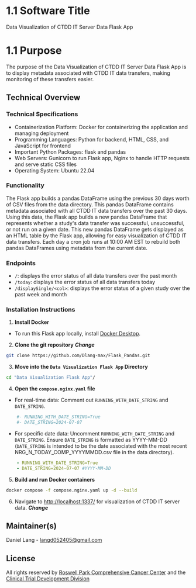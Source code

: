 # 1.1 Software Title
Data Visualization of CTDD IT Server Data Flask App

# 1.1 Purpose
The purpose of the Data Visualization of CTDD IT Server Data Flask App is to display metadata associated with CTDD IT data transfers, making monitoring of these transfers easier.  

## Technical Overview

### Technical Specifications
+ Containerization Platform: Docker for containerizing the application and managing deployment
+ Programming Languages: Python for backend, HTML, CSS, and JavaScript for frontend
+ Important Python Packages: flask and pandas
+ Web Servers: Gunicorn to run Flask app, Nginx to handle HTTP requests and serve static CSS files
+ Operating System: Ubuntu 22.04

### Functionality
The Flask app builds a pandas DataFrame using the previous 30 days worth of CSV files from the data directory. This pandas DataFrame contains metadata associated with all CTDD IT data transfers over the past 30 days. Using this data, the Flask app builds a new pandas DataFrame that represents whether a study's data transfer was successful, unsuccessful, or not run on a given date. This new pandas DataFrame gets displayed as an HTML table by the Flask app, allowing for easy visualization of CTDD IT data transfers. Each day a cron job runs at 10:00 AM EST to rebuild both pandas DataFrames using metadata from the current date.

### Endpoints
+ `/`: displays the error status of all data transfers over the past month
+ `/today`: displays the error status of all data transfers today
+ `/displaySingle/<col>`: displays the error status of a given study over the past week and month

### Installation Instructions
1. **Install Docker** 
+ To run this Flask app locally, install [Docker Desktop](https://docs.docker.com/get-docker/).

2. **Clone the git repository** ***Change***
```bash
git clone https://github.com/Dlang-max/Flask_Pandas.git
```
3. **Move into the `Data Visualization Flask App` Directory**
```bash
cd "Data Visualization Flask App"/
```

4. **Open the `compose.nginx.yaml` file**
+ For real-time data: Comment out `RUNNING_WITH_DATE_STRING` and `DATE_STRING`.

```yaml
    #- RUNNING_WITH_DATE_STRING=True
    #- DATE_STRING=2024-07-07
```

+ For specific date data: Uncomment `RUNNING_WITH_DATE_STRING` and `DATE_STRING`. Ensure `DATE_STRING` is formatted as YYYY-MM-DD (`DATE_STRING` is intended to be the date associated with the most recent NRG_N_TODAY_COMP_YYYYMMDD.csv file in the data directory).

```yaml
    - RUNNING_WITH_DATE_STRING=True
    - DATE_STRING=2024-07-07 #YYYY-MM-DD
```

5. **Build and run Docker containers**
```bash
docker compose -f compose.nginx.yaml up -d --build
```

6. Navigate to [http://localhost:1337/](http://localhost:1337/) for visualization of CTDD IT server data. ***Change***


## Maintainer(s)
Daniel Lang - langd052405@gmail.com

## License
All rights reserved by [Roswell Park Comprehensive Cancer Center](https://www.roswellpark.org) and the [Clinical Trial Development Division](https://www.ctdd.org) 